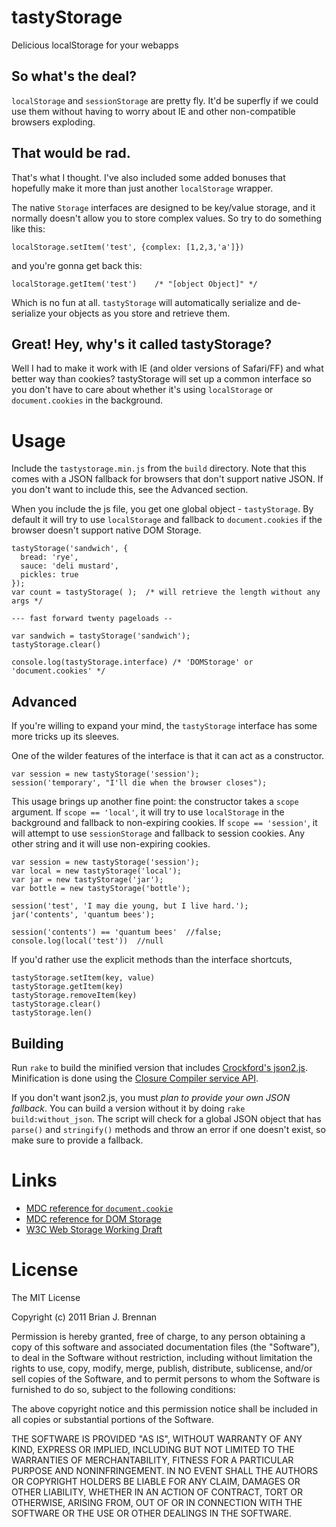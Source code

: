 # tastyStorage
Delicious localStorage for your webapps

## So what's the deal?
`localStorage` and `sessionStorage` are pretty fly. It'd be
superfly if we could use them without having to worry about IE and other
non-compatible browsers exploding.

## That would be rad.
That's what I thought. I've also included some added bonuses that hopefully
make it more than just another `localStorage` wrapper.

The native `Storage` interfaces are designed to be key/value storage, and it
normally doesn't allow you to store complex values. So try to do something like this:
   
    localStorage.setItem('test', {complex: [1,2,3,'a']})

and you're gonna get back this:

    localStorage.getItem('test')    /* "[object Object]" */

Which is no fun at all. `tastyStorage` will automatically serialize
and de-serialize your objects as you store and retrieve them.

## Great! Hey, why's it called tastyStorage?
Well I had to make it work with IE (and older versions of Safari/FF) and what
better way than cookies? tastyStorage will set up a common interface so you
don't have to care about whether it's using `localStorage` or
`document.cookies` in the background.


# Usage
Include the `tastystorage.min.js` from the `build` directory. Note that this
comes with a JSON fallback for browsers that don't support native JSON. If you
don't want to include this, see the Advanced section.

When you include the js file, you get one global object - `tastyStorage`. By
default it will try to use `localStorage` and fallback to `document.cookies`
if the browser doesn't support native DOM Storage.

    tastyStorage('sandwich', {
      bread: 'rye',
      sauce: 'deli mustard',
      pickles: true
    });
    var count = tastyStorage( );  /* will retrieve the length without any args */
    
    --- fast forward twenty pageloads --
    
    var sandwich = tastyStorage('sandwich');
    tastyStorage.clear()
    
    console.log(tastyStorage.interface) /* 'DOMStorage' or 'document.cookies' */
    
## Advanced
If you're willing to expand your mind, the `tastyStorage` interface has some
more tricks up its sleeves.

One of the wilder features of the interface is that it can act as a constructor.

    var session = new tastyStorage('session');
    session('temporary', "I'll die when the browser closes");

This usage brings up another fine point: the constructor takes a `scope`
argument. If `scope == 'local'`, it will try to use `localStorage` in the
background and fallback to non-expiring cookies. If `scope == 'session'`, it
will attempt to use `sessionStorage` and fallback to session cookies. Any
other string and it will use non-expiring cookies.

    var session = new tastyStorage('session');
    var local = new tastyStorage('local');
    var jar = new tastyStorage('jar');
    var bottle = new tastyStorage('bottle');

    session('test', 'I may die young, but I live hard.');
    jar('contents', 'quantum bees');
    
    session('contents') == 'quantum bees'  //false;
    console.log(local('test'))  //null

If you'd rather use the explicit methods than the interface shortcuts,
    
    tastyStorage.setItem(key, value)
    tastyStorage.getItem(key)
    tastyStorage.removeItem(key)
    tastyStorage.clear()
    tastyStorage.len()

## Building

Run `rake` to build the minified version that includes
[Crockford's json2.js](https://github.com/douglascrockford/JSON-js/blob/master/json2.js).
Minification is done using the
[Closure Compiler service API](http://code.google.com/closure/compiler/docs/api-tutorial1.html).

If you don't want json2.js, you must *plan to provide your own JSON
fallback*. You can build a version without it by doing `rake build:without_json`.
 The script will check for a global JSON object that has
`parse()` and `stringify()` methods and throw an error if one doesn't exist,
so make sure to provide a fallback.

# Links
* [MDC reference for `document.cookie`](https://developer.mozilla.org/en/DOM/document.cookie)
* [MDC reference for DOM Storage](https://developer.mozilla.org/en/dom/storage)
* [W3C Web Storage Working Draft](http://www.w3.org/TR/webstorage/)

# License
The MIT License

Copyright (c) 2011 Brian J. Brennan

Permission is hereby granted, free of charge, to any person obtaining a copy
of this software and associated documentation files (the "Software"), to deal
in the Software without restriction, including without limitation the rights
to use, copy, modify, merge, publish, distribute, sublicense, and/or sell
copies of the Software, and to permit persons to whom the Software is
furnished to do so, subject to the following conditions:

The above copyright notice and this permission notice shall be included in
all copies or substantial portions of the Software.

THE SOFTWARE IS PROVIDED "AS IS", WITHOUT WARRANTY OF ANY KIND, EXPRESS OR
IMPLIED, INCLUDING BUT NOT LIMITED TO THE WARRANTIES OF MERCHANTABILITY,
FITNESS FOR A PARTICULAR PURPOSE AND NONINFRINGEMENT. IN NO EVENT SHALL THE
AUTHORS OR COPYRIGHT HOLDERS BE LIABLE FOR ANY CLAIM, DAMAGES OR OTHER
LIABILITY, WHETHER IN AN ACTION OF CONTRACT, TORT OR OTHERWISE, ARISING FROM,
OUT OF OR IN CONNECTION WITH THE SOFTWARE OR THE USE OR OTHER DEALINGS IN
THE SOFTWARE.
